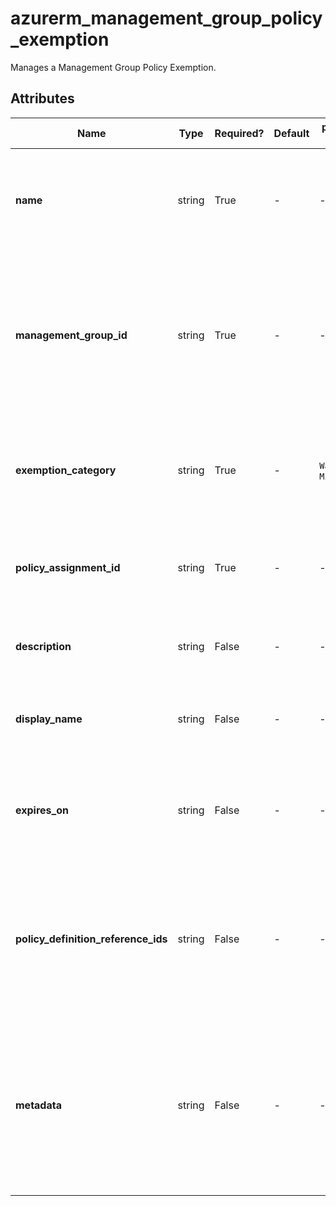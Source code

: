 # azurerm_management_group_policy_exemption

Manages a Management Group Policy Exemption.

## Attributes

| Name | Type | Required? | Default  | possible values | Description |
| ---- | ---- | --------- | -------- | ----------- | ----------- |
| **name** | string | True | -  |  -  | The name of the Policy Exemption. Changing this forces a new resource to be created. | 
| **management_group_id** | string | True | -  |  -  | The Management Group ID where the Policy Exemption should be applied. Changing this forces a new resource to be created. | 
| **exemption_category** | string | True | -  |  `Waiver`, `Mitigated`  | The category of this policy exemption. Possible values are `Waiver` and `Mitigated`. | 
| **policy_assignment_id** | string | True | -  |  -  | The ID of the Policy Assignment to be exempted at the specified Scope. | 
| **description** | string | False | -  |  -  | A description to use for this Policy Exemption. | 
| **display_name** | string | False | -  |  -  | A friendly display name to use for this Policy Exemption. | 
| **expires_on** | string | False | -  |  -  | The expiration date and time in UTC ISO 8601 format of this policy exemption. | 
| **policy_definition_reference_ids** | string | False | -  |  -  | The policy definition reference ID list when the associated policy assignment is an assignment of a policy set definition. | 
| **metadata** | string | False | -  |  -  | The metadata for this policy exemption. This is a JSON string representing additional metadata that should be stored with the policy exemption. | 

